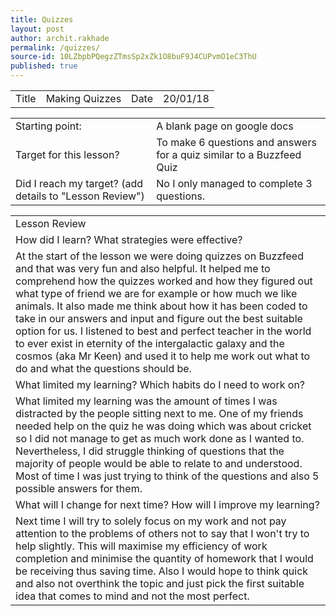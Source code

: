 ```yaml
---
title: Quizzes
layout: post
author: archit.rakhade
permalink: /quizzes/
source-id: 10LZbpbPQegzZTmsSp2xZk1O8buF9J4CUPvmO1eC3ThU
published: true
---
```

<table>
  <tr>
    <td>Title</td>
    <td>Making Quizzes</td>
    <td>Date</td>
    <td>20/01/18</td>
  </tr>
</table>


<table>
  <tr>
    <td>Starting point:</td>
    <td>A blank page on google docs </td>
  </tr>
  <tr>
    <td>Target for this lesson?</td>
    <td>To make 6 questions and answers for a quiz similar to a Buzzfeed Quiz</td>
  </tr>
  <tr>
    <td>Did I reach my target? 
(add details to "Lesson Review")</td>
    <td>No I only managed to complete 3 questions.</td>
  </tr>
</table>


<table>
  <tr>
    <td>Lesson Review</td>
  </tr>
  <tr>
    <td>How did I learn? What strategies were effective? </td>
  </tr>
  <tr>
    <td>At the start of the lesson we were doing quizzes on Buzzfeed and that was very fun and also helpful. It helped me to comprehend how the quizzes worked and how they figured out what type of friend we are for example or how much we like animals. It also made me think about how it has been coded to take in our answers and input and figure out the best suitable option for us. I listened to best and perfect teacher in the world to ever exist in eternity of the intergalactic galaxy and the cosmos (aka Mr Keen) and used it to help me work out what to do and what the questions should be.  </td>
  </tr>
  <tr>
    <td>What limited my learning? Which habits do I need to work on? </td>
  </tr>
  <tr>
    <td>What limited my learning was the amount of times I was distracted by the people sitting next to me. One of my friends needed help on the quiz he was doing which was about  cricket so I did not manage to get as much work done as I wanted to. Nevertheless, I did struggle thinking of questions that the majority of people would be able to relate to and understood. Most of time I was just trying to think of the questions and also 5 possible answers for them.</td>
  </tr>
  <tr>
    <td>What will I change for next time? How will I improve my learning?</td>
  </tr>
  <tr>
    <td>Next time I will try to solely focus on my work and not pay attention to the problems of others not to say that I won't try to help slightly. This will maximise my efficiency of work completion  and minimise the quantity of homework that I would be receiving thus saving time. Also I would hope to think quick and also not overthink the topic and just pick the first suitable idea that comes to mind and not the most perfect.</td>
  </tr>
</table>


